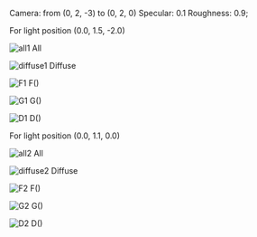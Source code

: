 Camera: from (0, 2, -3) to (0, 2, 0)
Specular: 0.1
Roughness: 0.9;

For light position (0.0, 1.5, -2.0)

![all1](/wiki/images/pbr/all1.png)
All

![diffuse1](/wiki/images/pbr/diffuse1.png)
Diffuse

![F1](/wiki/images/pbr/F1.png)
F()

![G1](/wiki/images/pbr/G1.png)
G()

![D1](/wiki/images/pbr/D1.png)
D()

For light position (0.0, 1.1, 0.0)

![all2](/wiki/images/pbr/all2.png)
All

![diffuse2](/wiki/images/pbr/diffuse2.png)
Diffuse

![F2](/wiki/images/pbr/F2.png)
F()

![G2](/wiki/images/pbr/G2.png)
G()

![D2](/wiki/images/pbr/D2.png)
D()